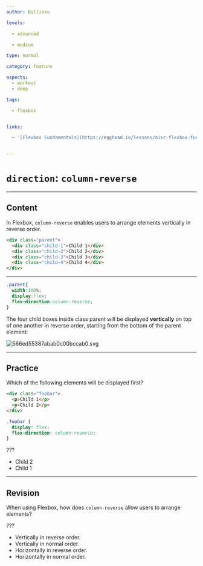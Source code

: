 ```yaml
---
author: Billiexu

levels:

  - advanced

  - medium

type: normal

category: feature

aspects:
  - workout
  - deep

tags:

  - flexbox


links:

  - '[Flexbox Fundamentals](https://egghead.io/lessons/misc-flexbox-fundamentals){website}'


---
```


# `direction`: `column-reverse`

---
## Content

In Flexbox, `column-reverse` enables users to arrange elements vertically in reverse order.


```html
<div class="parent">
  <div class="child-1">Child 1</div>
  <div class="child-2">Child 2</div>
  <div class="child-3">Child 3</div>
  <div class="child-4">Child 4</div>
</div>

```
___


```css
.parent{
  width:100%;
  display:flex;
  flex-direction:column-reverse;
}

```
The four child boxes inside class parent will be displayed **vertically** on top of one another in reverse order, starting from the bottom of the parent element:

![566ed55387abab0c00bccab0.svg](https://img.enkipro.com/5cd4ebde7bebedb1168c64d4f3d8ee61.png)

---
## Practice

Which of the following elements will be displayed first?

```html
<div class="foobar">
  <p>Child 1</p>
  <p>Child 2</p>
</div>
```

```css
.foobar {
  display: flex;
  flex-direction: column-reverse;
}
```

???

* Child 2
* Child 1

---
## Revision

When using Flexbox, how does `column-reverse` allow users to arrange elements?

 ???

* Vertically in reverse order.
* Vertically in normal order.
* Horizontally in reverse order.
* Horizontally in normal order.
